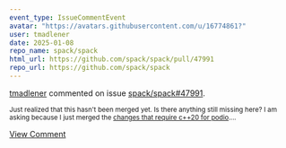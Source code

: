 ```yaml
---
event_type: IssueCommentEvent
avatar: "https://avatars.githubusercontent.com/u/16774861?"
user: tmadlener
date: 2025-01-08
repo_name: spack/spack
html_url: https://github.com/spack/spack/pull/47991
repo_url: https://github.com/spack/spack
---
```


<a href='https://github.com/tmadlener' target='_blank'>tmadlener</a> commented on issue <a href='https://github.com/spack/spack/pull/47991' target='_blank'>spack/spack#47991</a>.

<small>Just realized that this hasn't been merged yet. Is there anything still missing here? I am asking because I just merged the [changes that require c++20 for podio](https://github.com/AIDASoft/podio/pull/698)....</small>

<a href='https://github.com/spack/spack/pull/47991' target='_blank'>View Comment</a>